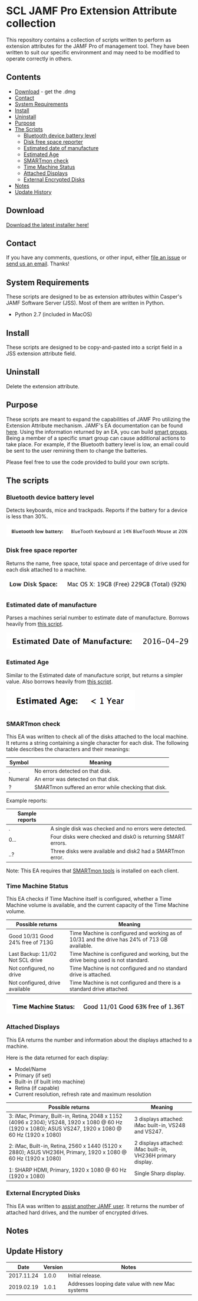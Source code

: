 # SCL JAMF Pro Extension Attribute collection

This repository contains a collection of scripts written to perform as extension attributes for the JAMF Pro of management tool. They have been written to suit our specific environment and may need to be modified to operate correctly in others. 

## Contents

* [Download](#download) - get the .dmg
* [Contact](#contact)
* [System Requirements](#system-requirements)
* [Install](#install)
* [Uninstall](#uninstall)
* [Purpose](#purpose)
* [The Scripts](#scripts)
  * [Bluetooth device battery level](#bluetooth-device-battery-level)
  * [Disk free space reporter](#disk-free-space-reporter)
  * [Estimated date of manufacture](#estimated-date-of-manufacture)
  * [Estimated Age](#estimated-age)
  * [SMARTmon check](#smartmon-check)
  * [Time Machine Status](#time-machine-status)
  * [Attached Displays](#attached-displays)
  * [External Encrypted Disks](#external-encrypted-disks)
* [Notes](#notes)
* [Update History](#update-history)

## Download

[Download the latest installer here!](../../releases/)

## Contact

If you have any comments, questions, or other input, either [file an issue](../../issues) or [send us an email](mailto:mlib-its-mac-github@lists.utah.edu). Thanks!

## System Requirements
These scripts are designed to be as extension attributes within Casper's JAMF Software Server (JSS). Most of them are written in Python.

* Python 2.7 (included in MacOS)

## Install

These scripts are designed to be copy-and-pasted into a script field in a JSS extension attribute field.

## Uninstall

Delete the extension attribute.

## Purpose

These scripts are meant to expand the capabilities of JAMF Pro utilizing the Extension Attribute mechanism. JAMF's EA documentation can be found [here](http://docs.jamf.com/10.0.0/jamf-pro/administrator-guide/Computer_Extension_Attributes.html). Using the information returned by an EA, you can build [smart groups](http://docs.jamf.com/10.0.0/jamf-pro/administrator-guide/Smart_Computer_Groups.html). Being a member of a specific smart group can cause additional actions to take place. For example, if the Bluetooth battery level is low, an email could be sent to the user remining them to change the batteries.

Please feel free to use the code provided to build your own scripts.

## The scripts

### Bluetooth device battery level

Detects keyboards, mice and trackpads. Reports if the battery for a device is less than 30%.

![Bluetooth battery display](imgs/bluetooth.png)



### Disk free space reporter

Returns the name, free space, total space and percentage of drive used for each disk attached to a machine.

![](imgs/diskspace.png)



### Estimated date of manufacture

Parses a machines serial number to estimate date of manufacture. Borrows heavily from [this script](https://github.com/pudquick/pyMacWarranty/blob/master/getwarranty.py).

![](imgs/manufacturedate.png)



### Estimated Age

Similar to the Estimated date of manufacture script, but returns a simpler value. Also borrows heavily from [this script](https://github.com/pudquick/pyMacWarranty/blob/master/getwarranty.py).

![](imgs/estimatedage.png)



### SMARTmon check

This EA was written to check all of the disks attached to the local machine. It returns a string containing a single character for each disk. The following table describes the characters and their meanings:

| Symbol  | Meaning                                  |
| ------- | ---------------------------------------- |
| .       | No errors detected on that disk.         |
| Numeral | An error was detected on that disk.      |
| ?       | SMARTmon suffered an error while checking that disk. |

Example reports:

| Sample reports |                                          |
| -------------- | ---------------------------------------- |
| .              | A single disk was checked and no errors were detected. |
| 0...           | Four disks were checked and disk0 is returning SMART errors. |
| ..?            | Three disks were available and disk2 had a SMARTmon error. |

Note: This EA requires that [SMARTmon tools](https://www.smartmontools.org/) is installed on each client.



### Time Machine Status

This EA checks if Time Machine itself is configured, whether a Time Machine volume is available, and the current capacity of the Time Machine volume.

| Possible returns                 | Meaning                                  |
| -------------------------------- | ---------------------------------------- |
| Good 10/31 Good 24% free of 713G | Time Machine is configured and working as of 10/31 and the drive has 24% of 713 GB available. |
| Last Backup: 11/02 Not SCL drive | Time Machine is configured and working, but the drive being used is not standard. |
| Not configured, no drive         | Time Machine is not configured and no standard drive is attached. |
| Not configured, drive available  | Time Machine is not configured and there is a standard drive attached. |

![](imgs/timemachine.png)

### Attached Displays

This EA returns the number and information about the displays attached to a machine.

Here is the data returned for each display:
* Model/Name
* Primary (if set)
* Built-in (if built into machine)
* Retina (if capable)
* Current resolution, refresh rate and maximum resolution

| Possible returns                         | Meaning                                  |
| ---------------------------------------- | ---------------------------------------- |
| 3: iMac, Primary, Built-in, Retina, 2048 x 1152 (4096 x 2304); VS248, 1920 x 1080 @ 60 Hz (1920 x 1080); ASUS VS247, 1920 x 1080 @ 60 Hz (1920 x 1080) | 3 displays attached: iMac built-in, VS248 and VS247. |
| 2: iMac, Built-in, Retina, 2560 x 1440 (5120 x 2880); ASUS VH236H, Primary, 1920 x 1080 @ 60 Hz (1920 x 1080) | 2 displays attached: iMac built-in, VH236H primary display. |
| 1: SHARP HDMI, Primary, 1920 x 1080 @ 60 Hz (1920 x 1080) | Single Sharp display.                    |


### External Encrypted Disks

This EA was written to [assist another JAMF user](https://www.jamf.com/jamf-nation/discussions/25854/inventory-report-external-hard-drive). It returns the number of attached hard drives, and the number of encrypted drives.



## Notes



## Update History

| Date       | Version | Notes            |
| ---------- | ------- | ---------------- |
| 2017.11.24 | 1.0.0   | Initial release. |
| 2019.02.19 | 1.0.1   | Addresses looping date value with new Mac systems |
